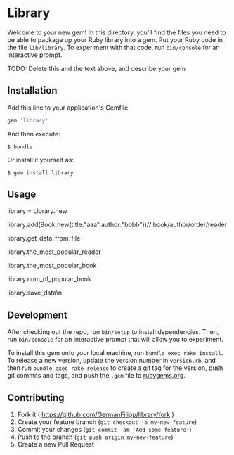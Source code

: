 # Library

Welcome to your new gem! In this directory, you'll find the files you need to be able to package up your Ruby library into a gem. Put your Ruby code in the file `lib/library`. To experiment with that code, run `bin/console` for an interactive prompt.

TODO: Delete this and the text above, and describe your gem

## Installation

Add this line to your application's Gemfile:

```ruby
gem 'library'
```

And then execute:

    $ bundle

Or install it yourself as:

    $ gem install library

## Usage
library = Library.new

library.add(Book.new(title:"aaa",author:"bbbb"))// book/author/order/reader

library.get_data_from_file

library.the_most_popular_reader

library.the_most_popular_book

library.num_of_popular_book

library.save_data\n


## Development

After checking out the repo, run `bin/setup` to install dependencies. Then, run `bin/console` for an interactive prompt that will allow you to experiment.

To install this gem onto your local machine, run `bundle exec rake install`. To release a new version, update the version number in `version.rb`, and then run `bundle exec rake release` to create a git tag for the version, push git commits and tags, and push the `.gem` file to [rubygems.org](https://rubygems.org).

## Contributing

1. Fork it ( https://github.com/GermanFilipp/library/fork )
2. Create your feature branch (`git checkout -b my-new-feature`)
3. Commit your changes (`git commit -am 'Add some feature'`)
4. Push to the branch (`git push origin my-new-feature`)
5. Create a new Pull Request
